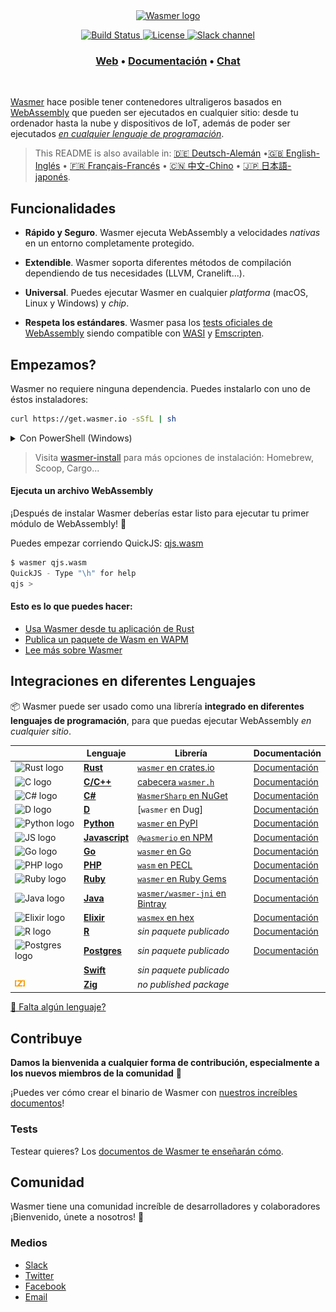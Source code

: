 <div align="center">
  <a href="https://wasmer.io" target="_blank" rel="noopener noreferrer">
    <img width="300" src="https://raw.githubusercontent.com/wasmerio/wasmer/master/assets/logo.png" alt="Wasmer logo">
  </a>
  
  <p>
    <a href="https://github.com/wasmerio/wasmer/actions?query=workflow%3Abuild">
      <img src="https://github.com/wasmerio/wasmer/workflows/build/badge.svg?style=flat-square" alt="Build Status">
    </a>
    <a href="https://github.com/wasmerio/wasmer/blob/master/LICENSE">
      <img src="https://img.shields.io/github/license/wasmerio/wasmer.svg?style=flat-square" alt="License">
    </a>
    <a href="https://slack.wasmer.io">
      <img src="https://img.shields.io/static/v1?label=Slack&message=join%20chat&color=brighgreen&style=flat-square" alt="Slack channel">
    </a> 
  </p>

  <h3>
    <a href="https://wasmer.io/">Web</a>
    <span> • </span>
    <a href="https://docs.wasmer.io">Documentación</a>
    <span> • </span>
    <a href="https://slack.wasmer.io/">Chat</a>
  </h3>

</div>

<br />

[Wasmer](https://wasmer.io/) hace posible tener contenedores ultraligeros basados en [WebAssembly](https://webassembly.org/) que pueden ser ejecutados en cualquier sitio: desde tu ordenador hasta la nube y dispositivos de IoT, además de poder ser ejecutados [*en cualquier lenguaje de programación*](https://github.com/wasmerio/wasmer#language-integrations).

> This README is also available in: [🇩🇪 Deutsch-Alemán](https://github.com/wasmerio/wasmer/blob/master/docs/de/README.md) •[🇬🇧 English-Inglés](https://github.com/wasmerio/wasmer/blob/master/README.md) • [🇫🇷 Français-Francés](https://github.com/wasmerio/wasmer/blob/master/docs/fr/README.md) • [🇨🇳 中文-Chino](https://github.com/wasmerio/wasmer/blob/master/docs/cn/README.md) • [🇯🇵 日本語-japonés](https://github.com/wasmerio/wasmer/blob/master/docs/ja/README.md).

## Funcionalidades

* **Rápido y Seguro**. Wasmer ejecuta WebAssembly a velocidades *nativas* en un entorno completamente protegido.

* **Extendible**. Wasmer soporta diferentes métodos de compilación dependiendo de tus necesidades (LLVM, Cranelift...).

* **Universal**. Puedes ejecutar Wasmer en cualquier *platforma* (macOS, Linux y Windows) y *chip*.

* **Respeta los estándares**. Wasmer pasa los [tests oficiales de WebAssembly](https://github.com/WebAssembly/testsuite) siendo compatible con [WASI](https://github.com/WebAssembly/WASI) y [Emscripten](https://emscripten.org/).

## Empezamos?

Wasmer no requiere ninguna dependencia. Puedes instalarlo con uno de éstos instaladores:

```sh
curl https://get.wasmer.io -sSfL | sh
```

<details>
  <summary>Con PowerShell (Windows)</summary>
  <p>

```powershell
iwr https://win.wasmer.io -useb | iex
```

</p>
</details>

> Visita [wasmer-install](https://github.com/wasmerio/wasmer-install) para más opciones de instalación: Homebrew, Scoop, Cargo...


#### Ejecuta un archivo WebAssembly

¡Después de instalar Wasmer deberías estar listo para ejecutar tu primer módulo de WebAssembly! 🎉

Puedes empezar corriendo QuickJS: [qjs.wasm](https://registry-cdn.wapm.io/contents/_/quickjs/0.0.3/build/qjs.wasm)

```bash
$ wasmer qjs.wasm
QuickJS - Type "\h" for help
qjs >
```

#### Esto es lo que puedes hacer:

- [Usa Wasmer desde tu aplicación de Rust](https://docs.wasmer.io/integrations/rust)
- [Publica un paquete de Wasm en WAPM](https://docs.wasmer.io/ecosystem/wapm/publishing-your-package)
- [Lee más sobre Wasmer](https://medium.com/wasmer/)

## Integraciones en diferentes Lenguajes

📦 Wasmer puede ser usado como una librería **integrado en diferentes lenguajes de programación**, para que puedas ejecutar WebAssembly _en cualquier sitio_.

| &nbsp; | Lenguaje | Librería | Documentación |
|-|-|-|-|
| ![Rust logo] | [**Rust**][Rust integration] | [`wasmer` en crates.io] | [Documentación][rust docs]
| ![C logo] | [**C/C++**][C integration] | [cabecera `wasmer.h`] | [Documentación][c docs] |
| ![C# logo] | [**C#**][C# integration] | [`WasmerSharp` en NuGet] | [Documentación][c# docs] |
| ![D logo] | [**D**][D integration] | [`wasmer` en Dug] | [Documentación][d docs] |
| ![Python logo] | [**Python**][Python integration] | [`wasmer` en PyPI] | [Documentación][python docs] |
| ![JS logo] | [**Javascript**][JS integration] | [`@wasmerio` en NPM] | [Documentación][js docs] |
| ![Go logo] | [**Go**][Go integration] | [`wasmer` en Go] | [Documentación][go docs] |
| ![PHP logo] | [**PHP**][PHP integration] | [`wasm` en PECL] | [Documentación][php docs] |
| ![Ruby logo] | [**Ruby**][Ruby integration] | [`wasmer` en Ruby Gems] | [Documentación][ruby docs] |
| ![Java logo] | [**Java**][Java integration] | [`wasmer/wasmer-jni` en Bintray] | [Documentación][java docs] |
| ![Elixir logo] | [**Elixir**][Elixir integration] | [`wasmex` en hex] | [Documentación][elixir docs] |
| ![R logo] | [**R**][R integration] | *sin paquete publicado* | [Documentación][r docs] |
| ![Postgres logo] | [**Postgres**][Postgres integration] | *sin paquete publicado* | [Documentación][postgres docs] |
|  | [**Swift**][Swift integration] | *sin paquete publicado* | |
| ![Zig logo] | [**Zig**][Zig integration] | *no published package* | |

[👋 Falta algún lenguaje?](https://github.com/wasmerio/wasmer/issues/new?assignees=&labels=%F0%9F%8E%89+enhancement&template=---feature-request.md&title=)

[rust logo]: https://raw.githubusercontent.com/wasmerio/wasmer/master/assets/languages/rust.svg
[rust integration]: https://github.com/wasmerio/wasmer/tree/master/lib/api
[`wasmer` en crates.io]: https://crates.io/crates/wasmer/
[rust docs]: https://wasmerio.github.io/wasmer/crates/wasmer

[c logo]: https://raw.githubusercontent.com/wasmerio/wasmer/master/assets/languages/c.svg
[c integration]: https://github.com/wasmerio/wasmer/tree/master/lib/c-api
[cabecera `wasmer.h`]: https://wasmerio.github.io/wasmer/c/
[c docs]: https://wasmerio.github.io/wasmer/c/

[c# logo]: https://raw.githubusercontent.com/wasmerio/wasmer/master/assets/languages/csharp.svg
[c# integration]: https://github.com/migueldeicaza/WasmerSharp
[`wasmersharp` en NuGet]: https://www.nuget.org/packages/WasmerSharp/
[c# docs]: https://migueldeicaza.github.io/WasmerSharp/

[d logo]: https://raw.githubusercontent.com/wasmerio/wasmer/master/assets/languages/d.svg
[d integration]: https://github.com/chances/wasmer-d
[`wasmer` en Dub]: https://code.dlang.org/packages/wasmer
[d docs]: https://chances.github.io/wasmer-d

[python logo]: https://raw.githubusercontent.com/wasmerio/wasmer/master/assets/languages/python.svg
[python integration]: https://github.com/wasmerio/wasmer-python
[`wasmer` en pypi]: https://pypi.org/project/wasmer/
[python docs]: https://github.com/wasmerio/wasmer-python#api-of-the-wasmer-extensionmodule

[go logo]: https://raw.githubusercontent.com/wasmerio/wasmer/master/assets/languages/go.svg
[go integration]: https://github.com/wasmerio/wasmer-go
[`wasmer` en go]: https://pkg.go.dev/github.com/wasmerio/wasmer-go/wasmer
[go docs]: https://pkg.go.dev/github.com/wasmerio/wasmer-go/wasmer?tab=doc

[php logo]: https://raw.githubusercontent.com/wasmerio/wasmer/master/assets/languages/php.svg
[php integration]: https://github.com/wasmerio/wasmer-php
[php docs]: https://wasmerio.github.io/wasmer-php/wasm/
[`wasm` en pecl]: https://pecl.php.net/package/wasm

[js logo]: https://raw.githubusercontent.com/wasmerio/wasmer/master/assets/languages/js.svg
[js integration]: https://github.com/wasmerio/wasmer-js
[`@wasmerio` en npm]: https://www.npmjs.com/org/wasmer
[js docs]: https://docs.wasmer.io/integrations/js/reference-api

[ruby logo]: https://raw.githubusercontent.com/wasmerio/wasmer/master/assets/languages/ruby.svg
[ruby integration]: https://github.com/wasmerio/wasmer-ruby
[`wasmer` en ruby gems]: https://rubygems.org/gems/wasmer
[ruby docs]: https://www.rubydoc.info/gems/wasmer/

[java logo]: https://raw.githubusercontent.com/wasmerio/wasmer/master/assets/languages/java.svg
[java integration]: https://github.com/wasmerio/wasmer-java
[`wasmer/wasmer-jni` en bintray]: https://bintray.com/wasmer/wasmer-jni/wasmer-jni
[java docs]: https://github.com/wasmerio/wasmer-java/#api-of-the-wasmer-library

[elixir logo]: https://raw.githubusercontent.com/wasmerio/wasmer/master/assets/languages/elixir.svg
[elixir integration]: https://github.com/tessi/wasmex
[elixir docs]: https://hexdocs.pm/wasmex/api-reference.html
[`wasmex` en hex]: https://hex.pm/packages/wasmex

[r logo]: https://raw.githubusercontent.com/wasmerio/wasmer/master/assets/languages/r.svg
[r integration]: https://github.com/dirkschumacher/wasmr
[r docs]: https://github.com/dirkschumacher/wasmr#example

[postgres logo]: https://raw.githubusercontent.com/wasmerio/wasmer/master/assets/languages/postgres.svg
[postgres integration]: https://github.com/wasmerio/wasmer-postgres
[postgres docs]: https://github.com/wasmerio/wasmer-postgres#usage--documentation

[swift integration]: https://github.com/AlwaysRightInstitute/SwiftyWasmer

[zig logo]: https://raw.githubusercontent.com/ziglang/logo/master/zig-favicon.png
[zig integration]: https://github.com/zigwasm/wasmer-zig

## Contribuye

**Damos la bienvenida a cualquier forma de contribución, especialmente a los nuevos miembros de la comunidad** 💜

¡Puedes ver cómo crear el binario de Wasmer con [nuestros increíbles documentos](https://docs.wasmer.io/ecosystem/wasmer/building-from-source)!

### Tests

Testear quieres? Los [documentos de Wasmer te enseñarán cómo](https://docs.wasmer.io/ecosystem/wasmer/building-from-source/testing).

## Comunidad

Wasmer tiene una comunidad increíble de desarrolladores y colaboradores ¡Bienvenido, únete a nosotros! 👋

### Medios

- [Slack](https://slack.wasmer.io/)
- [Twitter](https://twitter.com/wasmerio)
- [Facebook](https://www.facebook.com/wasmerio)
- [Email](mailto:hello@wasmer.io)
